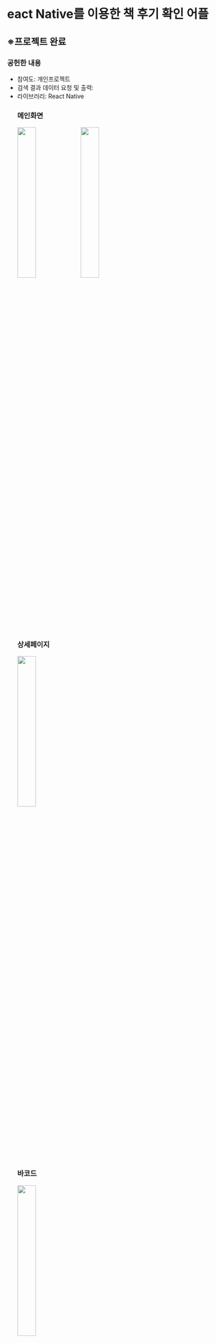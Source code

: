 # eact Native를 이용한 책 후기 확인 어플
<h2>※프로젝트 완료</h2>

<h3>공헌한 내용</h3>
<ul>
  <li>참여도: 개인프로젝트</li>
  <li>검색 결과 데이터 요청 및 출력:</li>
  <li>라이브러리: React Native</li>
  
<h3>메인화면</h3>
<img src="https://user-images.githubusercontent.com/35258834/85650901-82686d00-b6e1-11ea-8e18-59ed3e05b827.png" width="30%">

<img src="https://user-images.githubusercontent.com/35258834/85651098-0589c300-b6e2-11ea-8c4e-bd6fb071ee55.png" width="30%">

<h3>상세페이지</h3>

<img src="https://user-images.githubusercontent.com/35258834/85651149-32d67100-b6e2-11ea-9a82-d23d59d1e189.png" width="30%">
<h3>바코드</h3>

<img src="https://user-images.githubusercontent.com/35258834/85651191-4aadf500-b6e2-11ea-985e-ab2a8a86921b.png" width="30%">
